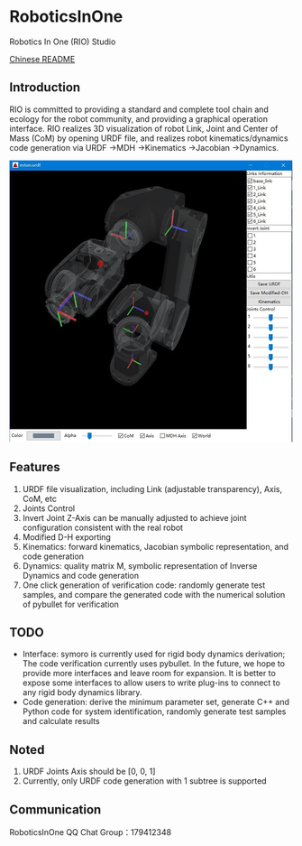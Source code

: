 # RoboticsInOne
Robotics In One (RIO) Studio

[Chinese README](./README_CH.md)
## Introduction
RIO is committed to providing a standard and complete tool chain and ecology for the robot community, and providing a graphical operation interface. RIO realizes 3D visualization of robot Link, Joint and Center of Mass (CoM) by opening URDF file, and realizes robot kinematics/dynamics code generation via URDF ->MDH ->Kinematics ->Jacobian ->Dynamics.

![](./docs/res/urdf_view3d.jpg)
## Features
1. URDF file visualization, including Link (adjustable transparency), Axis, CoM, etc
2. Joints Control
3. Invert Joint Z-Axis can be manually adjusted to achieve joint configuration consistent with the real robot
4. Modified D-H exporting
5. Kinematics: forward kinematics, Jacobian symbolic representation, and code generation
6. Dynamics: quality matrix M, symbolic representation of Inverse Dynamics and code generation
7. One click generation of verification code: randomly generate test samples, and compare the generated code with the numerical solution of pybullet for verification
## TODO
* Interface: symoro is currently used for rigid body dynamics derivation; The code verification currently uses pybullet. In the future, we hope to provide more interfaces and leave room for expansion. It is better to expose some interfaces to allow users to write plug-ins to connect to any rigid body dynamics library.
* Code generation: derive the minimum parameter set, generate C++ and Python code for system identification, randomly generate test samples and calculate results

## Noted
1. URDF Joints Axis should be [0, 0, 1]
2. Currently, only URDF code generation with 1 subtree is supported

## Communication
RoboticsInOne QQ Chat Group：179412348
